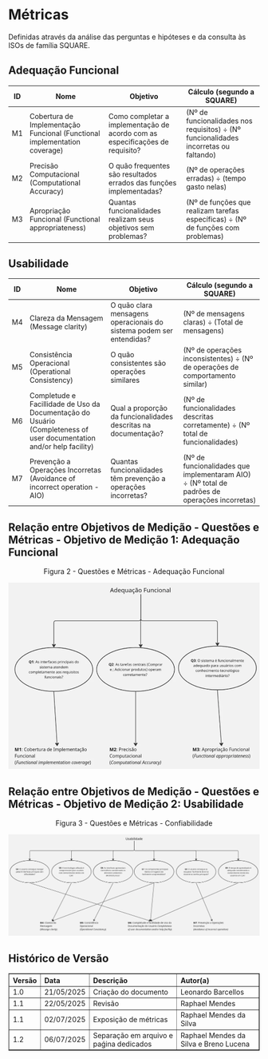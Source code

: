# Métricas
Definidas através da análise das perguntas e hipóteses e da consulta às ISOs de família SQUARE.

## Adequação Funcional

|ID|Nome|Objetivo|Cálculo (segundo a SQUARE)|
|-|-|-|-|
|M1|Cobertura de Implementação Funcional (Functional implementation coverage)| Como completar a implementação de acordo com as especificações de requisito?|(Nº de funcionalidades nos requisitos) ÷ (Nº funcionalidades incorretas ou faltando)|
|M2|Precisão Computacional (Computational Accuracy)| O quão frequentes são resultados errados das funções implementadas?| (Nº de operações erradas) ÷ (tempo gasto nelas)|
|M3|Apropriação Funcional (Functional appropriateness)| Quantas funcionalidades realizam seus objetivos sem problemas?| (Nº de funções que realizam tarefas específicas) ÷ (Nº de funções com problemas)|

## Usabilidade

|ID|Nome|Objetivo|Cálculo (segundo a SQUARE)|
|-|-|-|-|
|M4|Clareza da Mensagem (Message clarity)|O quão clara mensagens operacionais do sistema podem ser entendidas?| (Nº de mensagens claras) ÷ (Total de mensagens) |
|M5|Consistência Operacional (Operational Consistency)|O quão consistentes são operações similares| (Nº de operações inconsistentes) ÷ (Nº de operações de comportamento similar) |
|M6|Completude e Facillidade de Uso da Documentação do Usuário (Completeness of user documentation and/or help facility)|Qual a proporção da funcionalidades descritas na documentação?|(Nº de funcionalidades descritas corretamente) ÷ (Nº total de funcionalidades) |
|M7|Prevenção a Operações Incorretas (Avoidance of incorrect operation - AIO)|Quantas funcionalidades têm prevenção a operações incorretas?| (Nº de funcionalidades que implementaram AIO) ÷ (Nº total de padrões de operações incorretas) |

<!-- |ID|Nome|Objetivo|Valor Atual|Meta|Status|
|-|-|-|-|-|-|
|M1|Cobertura de Implementação Funcional| Completude da implementação conforme especificações|75%|≥85%|🔴 Crítico|
|M2|Sucesso em Tarefas Centrais| Frequência de operações corretas em compra/adição|70%|≥90%|🔴 Crítico|
|M3|Autonomia do Usuário| Funcionalidades executadas sem suporte técnico|65%|≥80%|🔴 Crítico|

## Usabilidade

|ID|Nome|Objetivo|Valor Atual|Meta|Status|
|-|-|-|-|-|-|
|M4|Navegação Bem-sucedida|Usuários que navegam entre interfaces sem abandonar|75%|≥90%|🔴 Crítico|
|M5|Consistência entre Dispositivos|Consistência visual/processual entre Android/Linux|82%|≥80%|✅ Atingido|
|M7|Legibilidade das Mensagens|Mensagens operacionais compreendidas claramente|35%|≥90%|🔴 Crítico|
|M8|Descoberta de Carrossel|Usuários que identificam funcionalidade do carrossel|25%|≥85%|🔴 Crítico|
|M9|Compreensão de Nomenclatura|Termos compreendidos por usuários CSA|55%|≥95%|🔴 Crítico|
|M10|Reconhecimento de Ícones|Ícones interpretados corretamente|45%|≥85%|🔴 Crítico|
|M11|Prevenção de Erros|Funcionalidades com mecanismos de prevenção|15%|≥80%|🔴 Crítico|
|M12|Compreensão CSA|Elementos relacionados a CSA compreendidos|85%|≥80%|✅ Atingido|
-->

## Relação entre Objetivos de Medição - Questões e Métricas - Objetivo de Medição 1: Adequação Funcional

<center><p>Figura 2 - Questões e Métricas - Adequação Funcional</p></center>

![Questões e Métricas - Adequação Funcional](../assets/functional.jpeg)

## Relação entre Objetivos de Medição - Questões e Métricas - Objetivo de Medição 2: Usabilidade

<center><p>Figura 3 - Questões e Métricas - Confiabilidade</p></center>

![Questões e Métricas - Confiabilidade](../assets/usability.jpeg)



## Histórico de Versão

<table border="1" style="width:100%; border-collapse: collapse; text-align: left;">
  <thead>
    <tr>
      <th>Versão</th>
      <th>Data</th>
      <th>Descrição</th>
      <th>Autor(a)</th>
    </tr>
  </thead>
  <tbody>
      <tr>
      <td>1.0</td>
      <td>21/05/2025</td>
      <td>Criação do documento</td>
      <td>Leonardo Barcellos</td>
    </tr>
    <tr>
      <td>1.1</td>
      <td>22/05/2025</td>
      <td>Revisão</td>
      <td>Raphael Mendes</td>
    </tr>
    <tr>
      <td>1.1</td>
      <td>02/07/2025</td>
      <td>Exposição de métricas</td>
      <td>Raphael Mendes da Silva</td>
    </tr>
    <tr>
      <td>1.2</td>
      <td>06/07/2025</td>
      <td>Separação em arquivo e paǵina dedicados</td>
      <td>Raphael Mendes da Silva e Breno Lucena</td>
    </tr>
  </tbody>
</table>